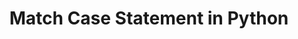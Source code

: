---
title: Match Case Statement in Python
description: Learn about match case statement in Python. Match case statement is used to control the flow of execution of the program. We will learn about match case statement in Python. Match case statement is new in Python 3.10.
sidebar: 
    order: 33
---